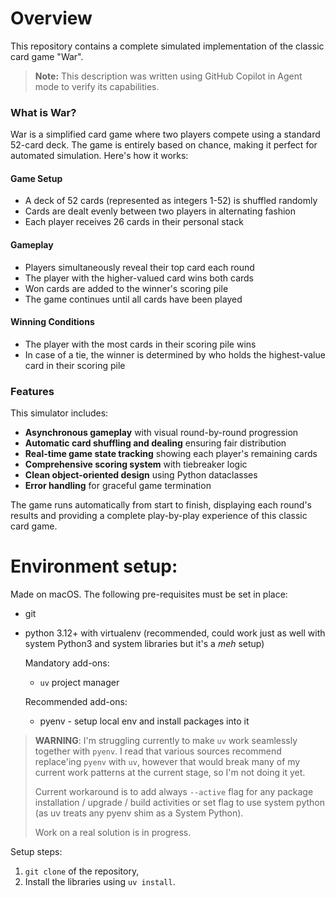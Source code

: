 # Overview

This repository contains a complete simulated implementation of the classic card game "War".

> **Note:** This description was written using GitHub Copilot in Agent mode to verify its capabilities.

### What is War?

War is a simplified card game where two players compete using a standard 52-card deck. The game is entirely based on chance, making it perfect for automated simulation. Here's how it works:

#### Game Setup
- A deck of 52 cards (represented as integers 1-52) is shuffled randomly
- Cards are dealt evenly between two players in alternating fashion
- Each player receives 26 cards in their personal stack

#### Gameplay
- Players simultaneously reveal their top card each round
- The player with the higher-valued card wins both cards
- Won cards are added to the winner's scoring pile
- The game continues until all cards have been played

#### Winning Conditions
- The player with the most cards in their scoring pile wins
- In case of a tie, the winner is determined by who holds the highest-value card in their scoring pile

### Features

This simulator includes:
- **Asynchronous gameplay** with visual round-by-round progression
- **Automatic card shuffling and dealing** ensuring fair distribution
- **Real-time game state tracking** showing each player's remaining cards
- **Comprehensive scoring system** with tiebreaker logic
- **Clean object-oriented design** using Python dataclasses
- **Error handling** for graceful game termination

The game runs automatically from start to finish, displaying each round's results and providing a complete play-by-play experience of this classic card game. 

# Environment setup:
Made on macOS. The following pre-requisites must be set in place:
* git
* python 3.12+ with virtualenv (recommended, could work just as well with system Python3 and system libraries but it's a *meh* setup)

  Mandatory add-ons:
  * `uv` project manager
  
  Recommended add-ons:
  * pyenv - setup local env and install packages into it

> **WARNING**: I'm struggling currently to make `uv` work seamlessly together with `pyenv`. I read that various sources recommend replace'ing `pyenv` with `uv`, however that would break many of my current work patterns at the current stage, so I'm not doing it yet.
>
> Current workaround is to add always `--active` flag for any package installation / upgrade / build activities or set flag to use system python (as uv treats any pyenv shim as a System Python).
>
> Work on a real solution is in progress.

Setup steps:
1. `git clone` of the repository,
2. Install the libraries using `uv install`.

